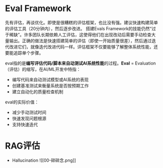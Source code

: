 # Eval Framework
先有评估，再谈优化。即使是很糟糕的评估框架，也比没有强。建议快速构建简单的评估工具（20分钟内），然后逐步改进。 搭建Evals Framework的技能仍然“过于稀缺”。许多团队长期依赖人工评估，这使得他们在出现改动后需要手动检查大量输出。正确的做法是快速搭建简单的评估（即使一开始质量很差），然后通过迭代改进它们，就像迭代改进代码一样。评估框架不仅要能够了解整体系统性能，还要能追踪单个步骤。

eval指的是**编写评估代码/脚本来自动测试AI系统性能**的过程。**Eval** = Evaluation（评估）的缩写，在AI/ML开发中特指：
- 编写代码来自动测试模型或AI系统的表现
- 创建基准测试来衡量系统是否按预期工作
- 建立自动化的质量检查机制

eval的实际价值：
- 减少手动测试时间
- 快速发现问题根源
- 支持快速迭代

# RAG评估
- Hallucination
![[00-碎碎念.png]]